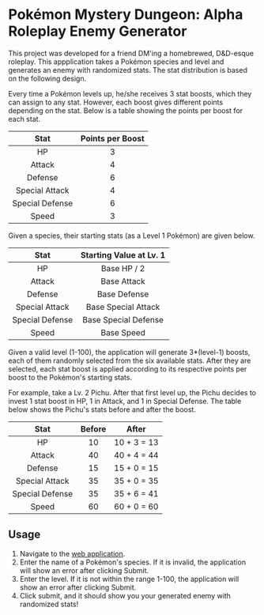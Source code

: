 # Pokémon Mystery Dungeon: Alpha Roleplay Enemy Generator

This project was developed for a friend DM'ing a homebrewed, D&D-esque roleplay. This appplication takes a Pokémon species and level and generates an enemy with randomized stats. The stat distribution is based on the following design.

Every time a Pokémon levels up, he/she receives 3 stat boosts, which they can assign to any stat. However, each boost gives different points depending on the stat. Below is a table showing the points per boost for each stat.

Stat | Points per Boost
:---:|:---:
HP | 3
Attack | 4
Defense | 6
Special Attack | 4
Special Defense | 6
Speed | 3

Given a species, their starting stats (as a Level 1 Pokémon) are given below.

Stat | Starting Value at Lv. 1
:---:|:---:
HP | Base HP / 2
Attack | Base Attack
Defense | Base Defense
Special Attack | Base Special Attack
Special Defense | Base Special Defense
Speed | Base Speed

Given a valid level (1-100), the application will generate 3*(level-1) boosts, each of them randomly selected from the six available stats. After they are selected, each stat boost is applied according to its respective points per boost to the Pokémon's starting stats.

For example, take a Lv. 2 Pichu. After that first level up, the Pichu decides to invest 1 stat boost in HP, 1 in Attack, and 1 in Special Defense. The table below shows the Pichu's stats before and after the boost.

Stat | Before | After
:---:|:---:|:---:
HP | 10 | 10 + 3 = 13
Attack | 40 | 40 + 4 = 44
Defense | 15 | 15 + 0 = 15
Special Attack | 35 | 35 + 0 = 35
Special Defense | 35 | 35 + 6 = 41
Speed | 60 | 60 + 0 = 60

## Usage
1. Navigate to the [web application](https://pmd-alpha-generator.herokuapp.com/).
2. Enter the name of a Pokémon's species. If it is invalid, the application will show an error after clicking Submit.
3. Enter the level. If it is not within the range 1-100, the application will show an error after clicking Submit.
4. Click submit, and it should show you your generated enemy with randomized stats!
